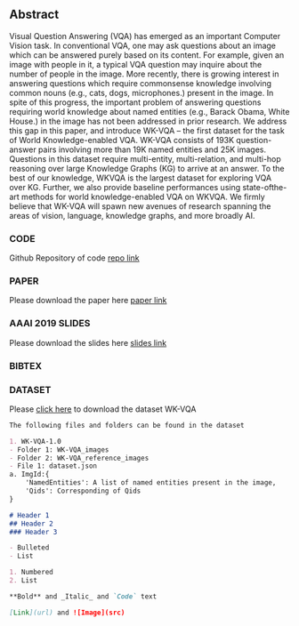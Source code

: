 ## Abstract

Visual Question Answering (VQA) has emerged as an important Computer Vision task. In conventional VQA, one may ask questions about an image which can be answered purely based on its content. For example, given an image with people in it, a typical VQA question may inquire about the number of people in the image. More recently, there is growing interest in answering questions which require commonsense knowledge involving common nouns (e.g., cats, dogs, microphones.) present in the image. In spite of this progress, the important problem of answering questions requiring world knowledge about named entities (e.g., Barack Obama, White House.) in the image has not been addressed in prior research. We address this gap in this paper, and introduce WK-VQA – the first dataset for the task of World Knowledge-enabled VQA. WK-VQA consists of 193K question-answer pairs involving more than 19K named entities and 25K images. Questions in this dataset require multi-entity, multi-relation, and multi-hop reasoning over large Knowledge Graphs (KG) to arrive at an answer. To the best of our knowledge, WKVQA is the largest dataset for exploring VQA over KG. Further, we also provide baseline performances using state-ofthe-art methods for world knowledge-enabled VQA on WKVQA. We firmly believe that WK-VQA will spawn new avenues of research spanning the areas of vision, language, knowledge graphs, and more broadly AI.

### CODE

Github Repository of code [repo link](#)

### PAPER

Please download the paper here [paper link](#)

### AAAI 2019 SLIDES

Please download the slides here [slides link](#)

### BIBTEX

### DATASET

Please [click here](#) to download the dataset WK-VQA


```markdown
The following files and folders can be found in the dataset

1. WK-VQA-1.0
- Folder 1: WK-VQA_images
- Folder 2: WK-VQA_reference_images
- File 1: dataset.json
a. ImgId:{
	'NamedEntities': A list of named entities present in the image, 
	'Qids': Corresponding of Qids
}

# Header 1
## Header 2
### Header 3

- Bulleted
- List

1. Numbered
2. List

**Bold** and _Italic_ and `Code` text

[Link](url) and ![Image](src)
```

